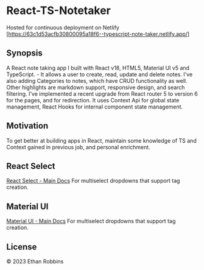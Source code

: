 # React-TS-Notetaker
Hosted for continuous deployment on Netlify [https://63c1d53acfb30800095a18f6--typescript-note-taker.netlify.app/]


## Synopsis

A React note taking app I  built with  React v18, HTML5, Material UI v5 and TypeScript.  - It allows a user to create, read, update and delete notes. I've also adding Categories to notes, which  have CRUD functionality as well. Other highlights are markdown support, responsive design, and search filtering.  I've implemented a recent upgrade from React router 5 to version 6 for the pages, and for redirection. It uses Context Api for global state management, React Hooks for internal component state management.

## Motivation

To get better at building apps in React, maintain some knowledge of TS and Context gained in previous job, and personal enrichment. 


## React Select

[React Select - Main Docs](https://react-select.com/home)
For multiselect dropdowns that support tag creation.

## Material UI

[Material UI - Main Docs](https://mui.com/material-ui/getting-started/overview/)
For multiselect dropdowns that support tag creation.





## License

&copy; 2023 Ethan Robbins

